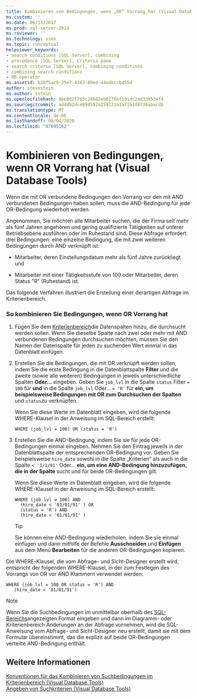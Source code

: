 ```yaml
---
title: Kombinieren von Bedingungen, wenn „OR“ Vorrang hat (Visual Database Tools) | Microsoft-Dokumentation
ms.custom: ''
ms.date: 06/13/2017
ms.prod: sql-server-2014
ms.reviewer: ''
ms.technology: ssms
ms.topic: conceptual
helpviewer_keywords:
- search conditions [SQL Server], combining
- precedence [SQL Server], Criteria pane
- search criteria [SQL Server], combining conditions
- combining search conditions
- OR operator
ms.assetid: b30f5ac9-25e7-4163-80ed-44e4bccb455d
author: stevestein
ms.author: sstein
ms.openlocfilehash: 8be0d2f783c28662eb01f6bf191dc24d339534f4
ms.sourcegitcommit: ad4d92dce894592a259721a1571b1d8736abacdb
ms.translationtype: MT
ms.contentlocale: de-DE
ms.lasthandoff: 08/04/2020
ms.locfileid: "87695162"
---
```

# <a name="combine-conditions-when-or-has-precedence-visual-database-tools"></a>Kombinieren von Bedingungen, wenn OR Vorrang hat (Visual Database Tools)
  Wenn die mit OR verbundene Bedingungen den Vorrang vor den mit AND verbundenen Bedingungen haben sollen, muss die AND-Bedingung für jede OR-Bedingung wiederholt werden.  
  
 Angenommen, Sie möchten alle Mitarbeiter suchen, die der Firma seit mehr als fünf Jahren angehören und gering qualifizierte Tätigkeiten auf unterer Betriebsebene ausführen oder im Ruhestand sind. Diese Abfrage erfordert drei Bedingungen: eine einzelne Bedingung, die mit zwei weiteren Bedingungen durch AND verknüpft ist:  
  
-   Mitarbeiter, deren Einstellungsdatum mehr als fünf Jahre zurückliegt und  
  
-   Mitarbeiter mit einer Tätigkeitsstufe von 100 oder Mitarbeiter, deren Status "R" (Ruhestand) ist.  
  
 Das folgende Verfahren illustriert die Erstellung einer derartigen Abfrage im Kriterienbereich.  
  
### <a name="to-combine-conditions-when-or-has-precedence"></a>So kombinieren Sie Bedingungen, wenn OR Vorrang hat  
  
1.  Fügen Sie dem [Kriterienbereich](visual-database-tools.md)die Datenspalten hinzu, die durchsucht werden sollen. Wenn Sie dieselbe Spalte nach zwei oder mehr mit AND verbundenen Bedingungen durchsuchen möchten, müssen Sie den Namen der Datenspalte für jeden zu suchenden Wert einmal in das Datenblatt einfügen.  
  
2.  Erstellen Sie die Bedingungen, die mit OR verknüpft werden sollen, indem Sie die erste Bedingung in die Datenblattspalte **Filter** und die zweite (sowie alle weiteren) Bedingungen in jeweils unterschiedliche Spalten **Oder...** eingeben. Geben Sie `job_lvl` in die Spalte `status` Filter `= 100` für **und** in die Spalte `job_lvl` Oder... `= 'R'` für **ein, um beispielsweise Bedingungen mit OR zum Durchsuchen der Spalten** und `status`zu verknüpfen.  
  
     Wenn Sie diese Werte im Datenblatt eingeben, wird die folgende WHERE-Klausel in der Anweisung im SQL-Bereich erstellt:  
  
    ```  
    WHERE (job_lvl = 100) OR (status = 'R')  
    ```  
  
3.  Erstellen Sie die AND-Bedingung, indem Sie sie für jede OR-Bedingungen einmal eingeben. Nehmen Sie den Eintrag jeweils in der Datenblattspalte der entsprechenden OR-Bedingung vor. Geben Sie beispielsweise `hire_date` sowohl in die Spalte „Kriterien“ als auch in die Spalte `< '1/1/91'` Oder... **ein, um eine AND-Bedingung hinzuzufügen, die in der Spalte** sucht und für beide OR-Bedingungen gilt.  
  
     Wenn Sie diese Werte im Datenblatt eingeben, wird die folgende WHERE-Klausel in der Anweisung im SQL-Bereich erstellt:  
  
    ```  
    WHERE (job_lvl = 100) AND   
      (hire_date < '01/01/91' ) OR  
      (status = 'R') AND   
      (hire_date < '01/01/91' )  
    ```  
  
    > [!TIP]  
    >  Sie können eine AND-Bedingung wiederholen, indem Sie sie einmal einfügen und dann mithilfe der Befehle **Ausschneiden** und **Einfügen** aus dem Menü **Bearbeiten** für die anderen OR-Bedingungen kopieren.  
  
 Die WHERE-Klausel, die vom Abfrage- und Sicht-Designer erstellt wird, entspricht der folgenden WHERE-Klausel, in der zum Festlegen des Vorrangs von OR vor AND Klammern verwendet werden:  
  
```  
WHERE (job_lvl = 100 OR status = 'R') AND  
   (hire_date < '01/01/91')  
```  
  
> [!NOTE]  
>  Wenn Sie die Suchbedingungen im unmittelbar oberhalb des [SQL-Bereichs](sql-pane-visual-database-tools.md)angezeigten Format eingeben und dann im Diagramm- oder Kriterienbereich Änderungen an der Abfrage vornehmen, wird die SQL-Anweisung vom Abfrage- und Sicht-Designer neu erstellt, damit sie mit dem Formular übereinstimmt, das die explizit auf beide OR-Bedingungen verteilte AND-Bedingung enthält.  
  
## <a name="see-also"></a>Weitere Informationen  
 [Konventionen für das Kombinieren von Suchbedingungen im Kriterienbereich &#40;Visual Database Tools&#41;](conventions-combine-search-conditions-in-criteria-pane-visual-db-tools.md)   
 [Angeben von Suchkriterien &#40;Visual Database Tools&#41;](specify-search-criteria-visual-database-tools.md)  
  
  
